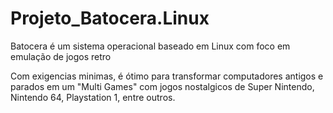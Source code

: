 # Projeto_Batocera.Linux <br>

Batocera é um sistema operacional baseado em Linux com foco em emulação de jogos retro<br>

Com exigencias minimas, é ótimo para transformar computadores antigos e parados em um "Multi Games" com jogos nostalgicos de Super Nintendo, Nintendo 64, Playstation 1, entre outros.
